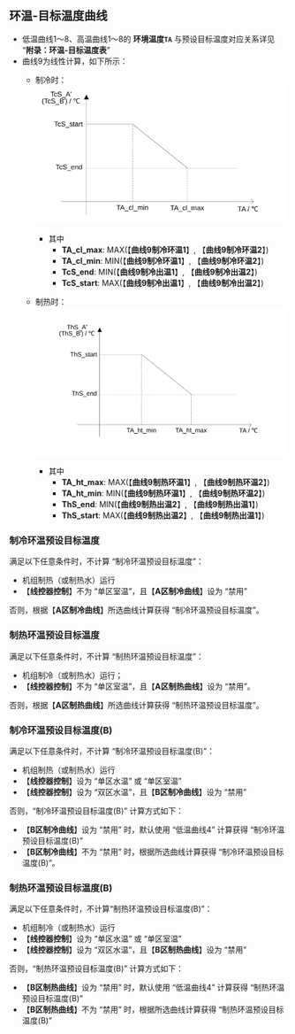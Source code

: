 <!-- 注意事项 -->
<!-- 起始分级标题：##（二级标题） -->

## 环温-目标温度曲线

- 低温曲线1～8、高温曲线1～8的 **环境温度`TA`** 与预设目标温度对应关系详见 “**附录：环温-目标温度表**”
- 曲线9为线性计算，如下所示：
  - 制冷时：
    ![环温-目标温度曲线-曲线9-制冷](.img/环温-目标温度曲线-曲线9-制冷.svg#large)
    - 其中
      - **TA_cl_max**: MAX(【**曲线9制冷环温1**】, 【**曲线9制冷环温2**】)
      - **TA_cl_min**: MIN(【**曲线9制冷环温1**】, 【**曲线9制冷环温2**】)
      - **TcS_end**: MIN(【**曲线9制冷出温1**】, 【**曲线9制冷出温2**】)
      - **TcS_start**: MAX(【**曲线9制冷出温1**】, 【**曲线9制冷出温2**】)

  - 制热时：
    ![环温-目标温度曲线-曲线9-制热](.img/环温-目标温度曲线-曲线9-制热.svg#large)
    - 其中
      - **TA_ht_max**: MAX(【**曲线9制热环温1**】, 【**曲线9制热环温2**】)
      - **TA_ht_min**: MIN(【**曲线9制热环温1**】, 【**曲线9制热环温2**】)
      - **ThS_end**: MIN(【**曲线9制热出温2**】, 【**曲线9制热出温1**】)
      - **ThS_start**: MAX(【**曲线9制热出温2**】, 【**曲线9制热出温1**】)

### 制冷环温预设目标温度

满足以下任意条件时，不计算 “制冷环温预设目标温度”：

- 机组制热（或制热水）运行
- 【**线控器控制**】不为 “单区室温”，且【**A区制冷曲线**】设为 “禁用”

否则，根据【**A区制冷曲线**】所选曲线计算获得 “制冷环温预设目标温度”。

### 制热环温预设目标温度

满足以下任意条件时，不计算 “制热环温预设目标温度”：

- 机组制冷（或制热水）运行；
- 【**线控器控制**】不为 “单区室温”，且【**A区制热曲线**】设为 “禁用”。

否则，根据【**A区制热曲线**】所选曲线计算获得 “制热环温预设目标温度”。

### 制冷环温预设目标温度(B)

满足以下任意条件时，不计算 “制冷环温预设目标温度(B)”：

- 机组制热（或制热水）运行
- 【**线控器控制**】设为 “单区水温” 或 “单区室温”
- 【**线控器控制**】设为 “双区水温”，且【**B区制冷曲线**】设为 “禁用”

否则，“制冷环温预设目标温度(B)” 计算方式如下：

- 【**B区制冷曲线**】设为 “禁用” 时，默认使用 “低温曲线4” 计算获得 “制冷环温预设目标温度(B)”
- 【**B区制冷曲线**】不为 “禁用” 时，根据所选曲线计算获得 “制冷环温预设目标温度(B)”。

### 制热环温预设目标温度(B)

满足以下任意条件时，不计算“制热环温预设目标温度(B)”：

- 机组制冷（或制热水）运行
- 【**线控器控制**】设为 “单区水温” 或 “单区室温”
- 【**线控器控制**】设为 “双区水温”，且【**B区制热曲线**】设为 “禁用”

否则，“制热环温预设目标温度(B)” 计算方式如下：

- 【**B区制热曲线**】设为 “禁用” 时，默认使用 “低温曲线4” 计算获得 “制热环温预设目标温度(B)”
- 【**B区制热曲线**】不为 “禁用” 时，根据所选曲线计算获得 “制热环温预设目标温度(B)”

